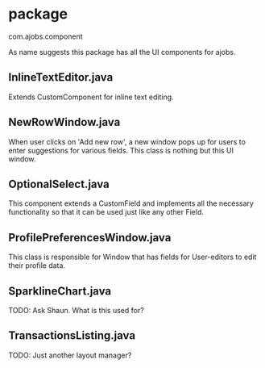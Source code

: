 # package

com.ajobs.component

As name suggests this package has all the UI
components for ajobs.

## InlineTextEditor.java

Extends CustomComponent for inline text editing.

## NewRowWindow.java

When user clicks on 'Add new row', a new window pops
up for users to enter suggestions for various fields.
This class is nothing but this UI window.

## OptionalSelect.java

This component extends a CustomField and implements all the necessary
functionality so that it can be used just like any other Field.

## ProfilePreferencesWindow.java

This class is responsible for Window that has fields for User-editors
to edit their profile data.

## SparklineChart.java
TODO: Ask Shaun. What is this used for?

## TransactionsListing.java
TODO: Just another layout manager?


